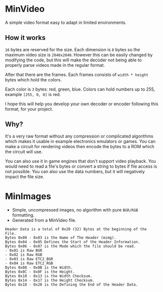 # MinVideo
A simple video format easy to adapt in limited environments.

## How it works
`16` bytes are reserved for the size. Each dimension is `8` bytes so the maximum video size is `2040x2040`. However this can be easily changed by modifying the code, but this will make the decoder not being able to properly parse videos made in the regular format.

After that there are the frames. Each frames consists of `width * height` bytes which hold the colors. 

Each color is `3` bytes: red, green, blue. Colors can hold numbers up to 255, example `[255, 0, 0]` is red.

I hope this will help you develop your own decoder or encoder following this format, for your project.

## Why?
It's a very raw format without any compression or complicated algorithms which makes it usable in example electronics emulators or games. You can make a circuit for rendering videos then encode the bytes to a ROM which the circuit will use.

You can also use it in game engines that don't support video playback. You would need to read a file's bytes or convert a string to bytes if file access is not possible. You can also use the data numbers, but it will negatively impact the file size.

# MinImages
- Simple, uncompressed images, no algorithm with pure `BGR/RGB` formatting.
- Generated from a MinVideo file.

```
Header Data is a total of 0x20 (32) Bytes at the beginning of the File.
Bytes 0x00 - 0x03 is the Name of The Header (mimg).
Bytes 0x04 - 0x05 Defines the Start of the Header Information.
Bytes 0x06 - 0x07 is the Mode which the file should be read.
- 0x01 is Raw BGR
- 0x02 is Raw RGB
- 0x03 is Raw ETC2_BGR
- 0x04 is Raw ETC2_RGB
Bytes 0x08 - 0x0B is the Width.
Bytes 0x0C - 0x0F is the Height.
Bytes 0x10 - 0x13 is the Width Checksum.
Bytes 0x14 - 0x17 is the Height Checksum.
Bytes 0x18 - 0x20 is the Defining the End of the Header Data.
```
